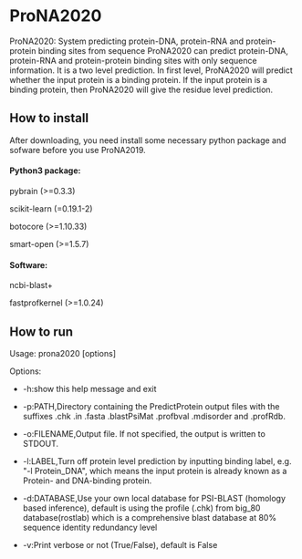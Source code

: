 # ProNA2020
ProNA2020: System predicting protein-DNA, protein-RNA and protein-protein binding sites from sequence
ProNA2020 can predict protein-DNA, protein-RNA and protein-protein binding sites with only sequence information. 
It is a two level prediction. In first level, ProNA2020 will predict whether the input protein is a binding protein. 
If the input protein is a binding protein, then ProNA2020 will give the residue level prediction.

## How to install
After downloading, you need install some necessary python package and sofware before you use ProNA2019.

#### Python3 package:

pybrain (>=0.3.3)

scikit-learn (=0.19.1-2)

botocore (>=1.10.33)

smart-open (>=1.5.7)

#### Software:

ncbi-blast+

fastprofkernel (>=1.0.24)

## How to run

Usage: prona2020 [options]

Options:

* -h:show this help message and exit
  
* -p:PATH,Directory containing the PredictProtein output files with the
               suffixes .chk .in .fasta .blastPsiMat .profbval .mdisorder and
               .profRdb.
               
* -o:FILENAME,Output file. If not specified, the output is written to STDOUT.
  
* -l:LABEL,Turn off protein level prediction by inputting binding label,
               e.g. "-l  Protein_DNA", which means the input protein is already known as a Protein- and DNA-binding protein.
               
* -d:DATABASE,Use your own local database for PSI-BLAST (homology based
               inference), default is using the profile (.chk) from big_80
               database(rostlab) which is a comprehensive blast database at
               80% sequence identity redundancy level
               
* -v:Print verbose or not (True/False), default is False

